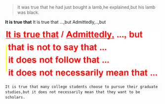 >It was true that he had just bought a lamb,he explained,but his lamb was black.

**It is true that**
It is true that ...,but
Admittedly,..,but

![](../markdown_import_image/import-2023-01-03-12-40-18.png)

```It is true that many college students choose to pursue their graduate studies,but it does not necessarily mean that they want to be scholars.```

